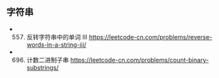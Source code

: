 ## 字符串

-   557. 反转字符串中的单词 III
         https://leetcode-cn.com/problems/reverse-words-in-a-string-iii/

-   696. 计数二进制子串
         https://leetcode-cn.com/problems/count-binary-substrings/
